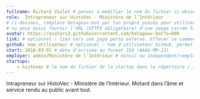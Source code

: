 ```yaml
---
fullname: Richard Violet # penser à modifier le nom du fichier ci-dessus !
role:  Intrapreneur sur HistoVec - Ministère de l’Intérieur
# ci-dessous, remplace betagouv-bot par ton propre pseudo pour utiliser la photo de ton profil Github
# tu peux aussi fournir l'URL (HTTPS obligatoire) d'une image carrée 512x512 minimum
avatar: https://avatars3.githubusercontent.com/betagouv-bot?s=600
link: # optionnel : lien vers une page perso externe. Effacer ce commentaire si rien à mettre.
github: nom_utilisateur # optionnel : nom d'utilisateur GitHub, permet d'être ajouté automatiquement à l'organisation GitHub betagouv
start: 2018-03-01 # date d'arrivée au format ISO (AAAA-MM-JJ)
employer: admin/Ministère de l'Intérieur # dinsic ou independent/<employer> ou admin/<employer> ou service/octo
startups:
    - histovec # le nom du fichier de la startup dans le répertoire /_startup/ sans l'extension .md
---
```


Intrapreneur sur HistoVec - Ministère de l’Intérieur. Motard dans l’âme et service rendu au public avant tout.
